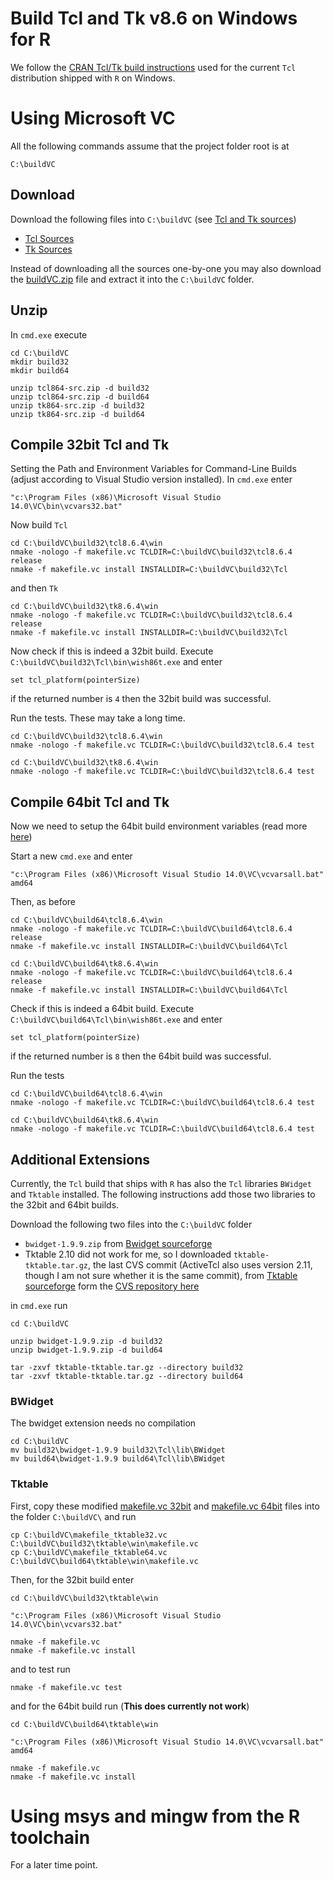 # Build Tcl and Tk v8.6 on Windows for R

We follow the
[CRAN Tcl/Tk build instructions](https://svn.r-project.org/R-packages/trunk/R-Tcl-win/README)
used for the current `Tcl` distribution shipped with `R` on Windows.


# Using Microsoft VC

All the following commands assume that the project folder root is at

~~~
C:\buildVC
~~~

## Download

Download the following files into `C:\buildVC` (see
[Tcl and Tk sources](https://www.tcl.tk/software/tcltk/download.html))

* [Tcl Sources](http://prdownloads.sourceforge.net/tcl/tcl864-src.zip)
* [Tk Sources](http://prdownloads.sourceforge.net/tcl/tk864-src.zip)

Instead of downloading all the sources one-by-one you may also
download the [buildVC.zip](buildVC.zip) file and extract it into the
`C:\buildVC` folder.

## Unzip

In `cmd.exe` execute

~~~
cd C:\buildVC
mkdir build32
mkdir build64

unzip tcl864-src.zip -d build32
unzip tcl864-src.zip -d build64
unzip tk864-src.zip -d build32
unzip tk864-src.zip -d build64
~~~

## Compile 32bit Tcl and Tk

Setting the Path and Environment Variables for Command-Line Builds
(adjust according to Visual Studio version installed). In `cmd.exe`
enter

~~~
"c:\Program Files (x86)\Microsoft Visual Studio 14.0\VC\bin\vcvars32.bat"
~~~

Now build `Tcl`

~~~
cd C:\buildVC\build32\tcl8.6.4\win
nmake -nologo -f makefile.vc TCLDIR=C:\buildVC\build32\tcl8.6.4 release
nmake -f makefile.vc install INSTALLDIR=C:\buildVC\build32\Tcl
~~~

and then `Tk`

~~~
cd C:\buildVC\build32\tk8.6.4\win
nmake -nologo -f makefile.vc TCLDIR=C:\buildVC\build32\tcl8.6.4 release
nmake -f makefile.vc install INSTALLDIR=C:\buildVC\build32\Tcl
~~~

Now check if this is indeed a 32bit build. Execute
`C:\buildVC\build32\Tcl\bin\wish86t.exe` and enter

~~~
set tcl_platform(pointerSize)
~~~

if the returned number is `4` then the 32bit build was successful.

Run the tests. These may take a long time.

~~~
cd C:\buildVC\build32\tcl8.6.4\win
nmake -nologo -f makefile.vc TCLDIR=C:\buildVC\build32\tcl8.6.4 test

cd C:\buildVC\build32\tk8.6.4\win
nmake -nologo -f makefile.vc TCLDIR=C:\buildVC\build32\tcl8.6.4 test
~~~

## Compile 64bit Tcl and Tk

Now we need to setup the 64bit build environment variables (read more
[here](https://msdn.microsoft.com/en-us/library/x4d2c09s.aspx))

Start a new `cmd.exe` and enter

~~~
"c:\Program Files (x86)\Microsoft Visual Studio 14.0\VC\vcvarsall.bat" amd64
~~~

Then, as before

~~~
cd C:\buildVC\build64\tcl8.6.4\win
nmake -nologo -f makefile.vc TCLDIR=C:\buildVC\build64\tcl8.6.4 release
nmake -f makefile.vc install INSTALLDIR=C:\buildVC\build64\Tcl

cd C:\buildVC\build64\tk8.6.4\win
nmake -nologo -f makefile.vc TCLDIR=C:\buildVC\build64\tcl8.6.4 release
nmake -f makefile.vc install INSTALLDIR=C:\buildVC\build64\Tcl
~~~

Check if this is indeed a 64bit build. Execute
`C:\buildVC\build64\Tcl\bin\wish86t.exe` and enter

~~~
set tcl_platform(pointerSize)
~~~

if the returned number is `8` then the 64bit build was successful.


Run the tests

~~~
cd C:\buildVC\build64\tcl8.6.4\win
nmake -nologo -f makefile.vc TCLDIR=C:\buildVC\build64\tcl8.6.4 test

cd C:\buildVC\build64\tk8.6.4\win
nmake -nologo -f makefile.vc TCLDIR=C:\buildVC\build64\tcl8.6.4 test
~~~

## Additional Extensions

Currently, the `Tcl` build that ships with `R` has also the `Tcl`
libraries `BWidget` and `Tktable` installed. The following
instructions add those two libraries to the 32bit and 64bit builds.

Download the following two files into the `C:\buildVC` folder

* `bwidget-1.9.9.zip` from [Bwidget sourceforge](http://sourceforge.net/projects/tcllib/files/BWidget/)
* Tktable 2.10 did not work for me, so I downloaded `tktable-tktable.tar.gz`, the last CVS commit (ActiveTcl also uses version 2.11, though I am not sure whether it is the same commit), from [Tktable sourceforge](http://tktable.sourceforge.net/) form the [CVS repository here](http://tktable.cvs.sourceforge.net/viewvc/tktable/tktable/?view=tar) 


in `cmd.exe` run

~~~
cd C:\buildVC

unzip bwidget-1.9.9.zip -d build32
unzip bwidget-1.9.9.zip -d build64

tar -zxvf tktable-tktable.tar.gz --directory build32
tar -zxvf tktable-tktable.tar.gz --directory build64
~~~

### BWidget

The bwidget extension needs no compilation

~~~
cd C:\buildVC
mv build32\bwidget-1.9.9 build32\Tcl\lib\BWidget
mv build64\bwidget-1.9.9 build64\Tcl\lib\BWidget
~~~

### Tktable

First, copy these modified [makefile.vc 32bit](makefile_tktable32.vc)
and [makefile.vc 64bit](makefile_tktable64.vc) files into the folder
`C:\buildVC\` and run

~~~
cp C:\buildVC\makefile_tktable32.vc C:\buildVC\build32\tktable\win\makefile.vc
cp C:\buildVC\makefile_tktable64.vc C:\buildVC\build64\tktable\win\makefile.vc
~~~

Then, for the 32bit build enter

~~~
cd C:\buildVC\build32\tktable\win

"c:\Program Files (x86)\Microsoft Visual Studio 14.0\VC\bin\vcvars32.bat"

nmake -f makefile.vc
nmake -f makefile.vc install
~~~

and to test run

~~~
nmake -f makefile.vc test 
~~~

and for the 64bit build run (**This does currently not work**)


~~~
cd C:\buildVC\build64\tktable\win

"c:\Program Files (x86)\Microsoft Visual Studio 14.0\VC\vcvarsall.bat" amd64

nmake -f makefile.vc
nmake -f makefile.vc install
~~~


# Using msys and mingw from the R toolchain

For a later time point.
